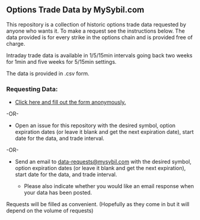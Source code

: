 ## Options Trade Data by MySybil.com

This repository is a collection of historic options trade data requested by anyone who wants it. To make a request see the instructions below. The data provided is for every strike in the options chain and is provided free of charge. 

Intraday trade data is available in 1/5/15min intervals going back two weeks for 1min and five weeks for 5/15min settings. 

The data is provided in .csv form. 

### Requesting Data:

* [Click here and fill out the form anonymously.](https://www.mysybil.com/trade-data) 

-OR-

* Open an issue for this repository with the desired symbol, option expiration dates (or leave it blank and get the next expiration date), start date for the data, and trade interval.

-OR-

* Send an email to data-requests@mysybil.com with the desired symbol, option expiration dates (or leave it blank and get the next expiration), start date for the data, and trade interval. 

	* Please also indicate whether you would like an email response when your data has been posted. 

Requests will be filled as convenient. (Hopefully as they come in but it will depend on the volume of requests)
